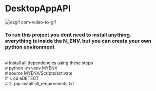 # DesktopAppAPI


![ezgif com-video-to-gif](https://github.com/pran786/DesktopAppAPI/assets/43839155/25c6180b-048d-493e-9a20-791afb04f186)

<h3> To run this project you dont need to install anything. everything is inside the N_ENV. but you can create your own python environment </h3><br>
# Install all dependencies using these steps<br>
# python -m venv MYENV<br>
# source MYENV/Scripts/activate<br>
# 1. cd eDETECT<br>
# 2. pip install all_requirements.txt<br>

